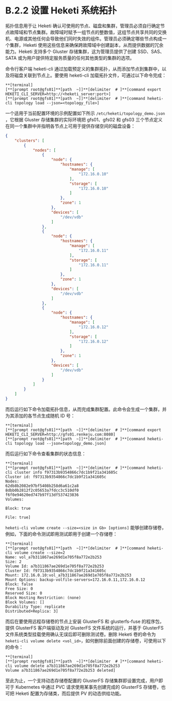 # B.2.2 设置 Heketi 系统拓扑

拓扑信息用于让 Heketi 确认可使用的节点、磁盘和集群，管理员必须自行确定节点故障域和节点集群。故障域时赋予一组节点的整数值，这组节点共享共同的交换机、电源或其他任何会导致他们同时失效的组件。管理员必须确定哪些节点构成一个集群，Heketi 使用这些信息来确保跨故障域中创建副本，从而提供数据的冗余能力。Heketi 支持多个 Gluster 存储集群，这为管理员提供了创建 SSD、SAS、SATA 或为用户提供特定服务质量的任何其他类型的集群的选项。

命令行客户端 heketi-cli 通过加载预定义的集群拓扑，从而添加节点到集群中，以及将磁盘关联到节点上。要使用 heketi-cli 加载拓扑文件，可通过以下命令完成：

```
**[terminal]
[**[prompt root@gfs01]**[path  ~]]**[delimiter  # ]**[command export HEKETI_CLI_SERVER=http://<heketi_server:port>]
[**[prompt root@gfs01]**[path  ~]]**[delimiter  # ]**[command heketi-cli topology load --json=<topology_file>]
```

一个适用于当前配置环境的示例配置如下所示 `/etc/heketi/topology_demo.json` ，它根据 Gluster 存储集群的实际环境把 gfs01、gfs02 和 gfs03 三个节点定义在同一个集群中并指明各节点上可用于提供存储空间的磁盘设备：

```json
{
    "clusters": [
        {
            "nodes": [
                {
                    "node": {
                        "hostnames": {
                            "manage": [
                                "172.16.0.10"
                            ],
                            "storage": [
                                "172.16.0.10"
                            ]
                        },
                        "zone": 1
                    },
                    "devices": [
                        "/dev/vdb"
                    ]
                },
                {
                    "node": {
                        "hostnames": {
                            "manage": [
                                "172.16.0.11"
                            ],
                            "storage": [
                                "172.16.0.11"
                            ]
                        },
                        "zone": 1
                    },
                    "devices": [
                        "/dev/vdb"
                    ]
                },
                {
                    "node": {
                        "hostnames": {
                            "manage": [
                                "172.16.0.12"
                            ],
                            "storage": [
                                "172.16.0.12"
                            ]
                        },
                        "zone": 1
                    },
                    "devices": [
                        "/dev/vdb"
                    ]
                }
            ]
        }
    ]
}
```

而后运行如下命令加载拓扑信息，从而完成集群配置。此命令会生成一个集群，并为其添加的各节点生成随机 ID 号：

```
**[terminal]
[**[prompt root@gfs01]**[path  ~]]**[delimiter  # ]**[command export HEKETI_CLI_SERVER=http://gfs01.renkeju.com:8080]
[**[prompt root@gfs01]**[path  ~]]**[delimiter  # ]**[command heketi-cli topology load --json=topology_demo.json]
```

而后运行如下命令查看集群的状态信息：

```
**[terminal]
[**[prompt root@gfs01]**[path  ~]]**[delimiter  # ]**[command heketi-cli cluster info f97313b9354866c7dc1b9f21a341605c
Cluster id: f97313b9354866c7dc1b9f21a341605c
Nodes:
62db8b2082e97bf5408b258d6a61c2a8
8dbb0b2812f2c05653a7fdcc3c510df0
f6f0e94620ed747b97f13df537423836
Volumes:

Block: true

File: true] 
```

`heketi-cli volume create --size=<size in Gb> [options]` 能够创建存储卷，例如，下面的命令测试即用测试即用于创建一个存储卷：

```
**[terminal]
[**[prompt root@gfs01]**[path  ~]]**[delimiter  # ]**[command heketi-cli volume create --size=2
Name: vol_a7b311867ae269d1e705f8a772e2b253
Size: 2
Volume Id: a7b311867ae269d1e705f8a772e2b253
Cluster Id: f97313b9354866c7dc1b9f21a341605c
Mount: 172.16.0.10:vol_a7b311867ae269d1e705f8a772e2b253
Mount Options: backup-volfile-servers=172.16.0.11,172.16.0.12
Block: false
Free Size: 0
Reserved Size: 0
Block Hosting Restriction: (none)
Block Volumes: []
Durability Type: replicate
Distributed+Replica: 3]
```

而后在要使用远程存储卷的节点上安装 GlusterFS 和 glusterfs-fuse 的程序包，提供 GlusterFS 客户端驱动及对 GlusterFS 文件系统的运行，并基于 GlusterFS 文件系统类型挂载使用确认无误后即可删除测试卷。删除 Heketi 卷的命令为 `heketi-cli volume delete <vol_id>`，如何删除前面创建的存储卷，可使用以下的命令：

```
**[terminal]
[**[prompt root@gfs01]**[path  ~]]**[delimiter  # ]**[command heketi-cli volume delete a7b311867ae269d1e705f8a772e2b253 
Volume a7b311867ae269d1e705f8a772e2b253 deleted]
```

至此为止，一个支持动态存储卷配置的 GlusterFS 存储集群即设置完成，用户即可于 Kubernetes 中通过 PVC 请求使用某事先创建完成的 GlusterFS 存储卷，也可把 Heketi 配置为存储类，而后提供 PV 的动态供给功能。